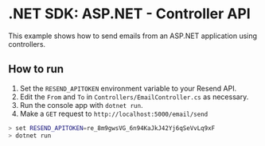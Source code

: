.NET SDK: ASP.NET - Controller API
=====================================================================

This example shows how to send emails from an ASP.NET application
using controllers.


How to run
---------------------------------------------------------------------

1. Set the `RESEND_APITOKEN` environment variable to your Resend API.
2. Edit the `From` and `To` in `Controllers/EmailController.cs` as necessary.
3. Run the console app with `dotnet run`.
4. Make a `GET` request to `http://localhost:5000/email/send`

```bash
> set RESEND_APITOKEN=re_8m9gwsVG_6n94KaJkJ42Yj6qSeVvLq9xF
> dotnet run
```

